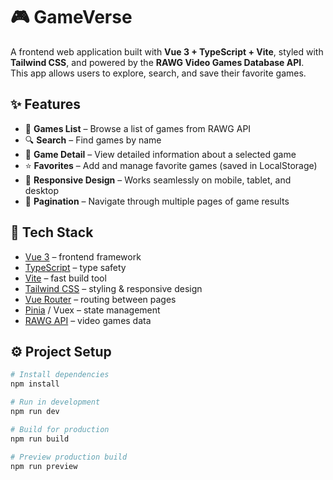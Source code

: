 # 🎮 GameVerse

A frontend web application built with **Vue 3 + TypeScript + Vite**, styled with **Tailwind CSS**, and powered by the **RAWG Video Games Database API**.  
This app allows users to explore, search, and save their favorite games.

## ✨ Features
- 📑 **Games List** – Browse a list of games from RAWG API  
- 🔍 **Search** – Find games by name  
- 📄 **Game Detail** – View detailed information about a selected game  
- ⭐ **Favorites** – Add and manage favorite games (saved in LocalStorage)  
- 📱 **Responsive Design** – Works seamlessly on mobile, tablet, and desktop  
- 📌 **Pagination** – Navigate through multiple pages of game results  

## 🚀 Tech Stack
- [Vue 3](https://vuejs.org/) – frontend framework  
- [TypeScript](https://www.typescriptlang.org/) – type safety  
- [Vite](https://vitejs.dev/) – fast build tool  
- [Tailwind CSS](https://tailwindcss.com/) – styling & responsive design  
- [Vue Router](https://router.vuejs.org/) – routing between pages  
- [Pinia](https://pinia.vuejs.org/) / Vuex – state management  
- [RAWG API](https://rawg.io/apidocs) – video games data  

## ⚙️ Project Setup

```bash
# Install dependencies
npm install

# Run in development
npm run dev

# Build for production
npm run build

# Preview production build
npm run preview
